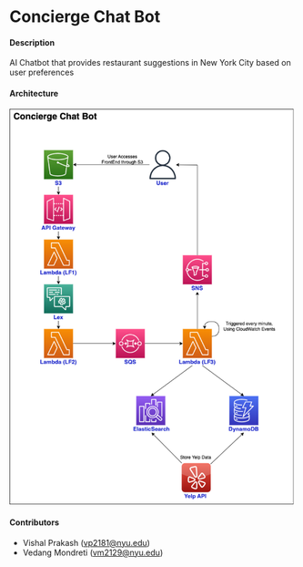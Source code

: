 # Concierge Chat Bot

#### Description
AI Chatbot that provides restaurant suggestions in New York City based on user preferences

#### Architecture
<img src="Images/chatbot-architecture.png" width="500">

#### Contributors

* Vishal Prakash (vp2181@nyu.edu)
* Vedang Mondreti (vm2129@nyu.edu)
